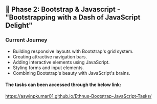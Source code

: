 ## 🎯  Phase 2: Bootstrap & Javascript - "Bootstrapping with a Dash of JavaScript Delight"

### Current Journey

- Building responsive layouts with Bootstrap's grid system.
- Creating attractive navigation bars.
- Adding interactive elements using JavaScript.
- Styling forms and input elements.
- Combining Bootstrap's beauty with JavaScript's brains.


#### The tasks can been accessed through the below link:
https://aswinpkumar01.github.io/Ethnus-Bootstrap-JavaScript-Tasks/

<br/>
